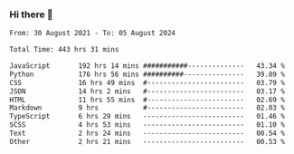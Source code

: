 ### Hi there 👋

<!--
**dominoto/dominoto** is a ✨ _special_ ✨ repository because its `README.md` (this file) appears on your GitHub profile.

Here are some ideas to get you started:

- 🔭 I’m currently working on ...
- 🌱 I’m currently learning ...
- 👯 I’m looking to collaborate on ...
- 🤔 I’m looking for help with ...
- 💬 Ask me about ...
- 📫 How to reach me: ...
- 😄 Pronouns: ...
- ⚡ Fun fact: ...
-->
<!--START_SECTION:waka-->

```txt
From: 30 August 2021 - To: 05 August 2024

Total Time: 443 hrs 31 mins

JavaScript       192 hrs 14 mins ###########--------------   43.34 %
Python           176 hrs 56 mins ##########---------------   39.89 %
CSS              16 hrs 49 mins  #------------------------   03.79 %
JSON             14 hrs 2 mins   #------------------------   03.17 %
HTML             11 hrs 55 mins  #------------------------   02.69 %
Markdown         9 hrs           #------------------------   02.03 %
TypeScript       6 hrs 29 mins   -------------------------   01.46 %
SCSS             4 hrs 53 mins   -------------------------   01.10 %
Text             2 hrs 24 mins   -------------------------   00.54 %
Other            2 hrs 21 mins   -------------------------   00.53 %
```

<!--END_SECTION:waka-->
